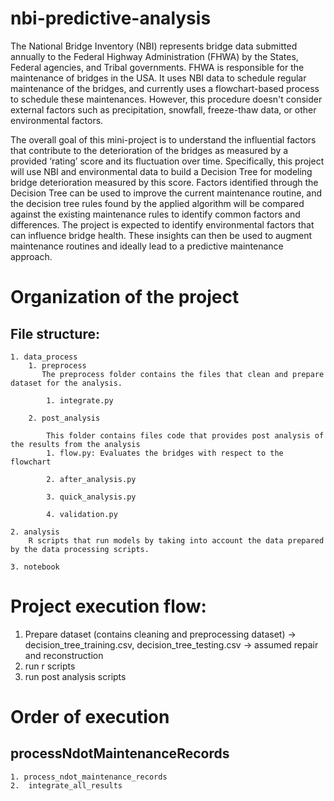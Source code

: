  # nbi-predictive-analysis
 The National Bridge Inventory (NBI) represents bridge data submitted annually to the Federal Highway Administration (FHWA) by the States, Federal agencies, and Tribal governments. FHWA is responsible for the maintenance of bridges in the USA. It uses NBI data to schedule regular maintenance of the bridges, and currently uses a flowchart-based process to schedule these maintenances. However, this procedure doesn't consider external factors such as precipitation, snowfall, freeze-thaw data, or other environmental factors.

The overall goal of this mini-project is to understand the influential factors that contribute to the deterioration of the bridges as measured by a provided ‘rating’ score and its fluctuation over time. Specifically, this project will use NBI and environmental data to build a Decision Tree for modeling bridge deterioration measured by this score. Factors identified through the Decision Tree can be used to improve the current maintenance routine, and the decision tree rules found by the applied algorithm will be compared against the existing maintenance rules to identify common factors and differences. The project is expected to identify environmental factors that can influence bridge health. These insights can then be used to augment maintenance routines and ideally lead to a predictive maintenance approach.

# Organization of the project
## File structure:
    1. data_process 
        1. preprocess
           The preprocess folder contains the files that clean and prepare dataset for the analysis.

            1. integrate.py

        2. post_analysis

            This folder contains files code that provides post analysis of the results from the analysis
            1. flow.py: Evaluates the bridges with respect to the flowchart 

            2. after_analysis.py

            3. quick_analysis.py 

            4. validation.py
        
    2. analysis
        R scripts that run models by taking into account the data prepared by the data processing scripts.

    3. notebook

# Project execution flow:

1. Prepare dataset (contains cleaning and preprocessing dataset) -> decision_tree_training.csv, decision_tree_testing.csv ->  assumed repair and reconstruction
2. run r scripts 
3. run post analysis scripts


# Order of execution

## processNdotMaintenanceRecords
    1. process_ndot_maintenance_records
    2.  integrate_all_results
